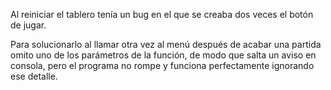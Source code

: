 Al reiniciar el tablero tenía un bug en el que se creaba dos veces el botón de jugar.

Para solucionarlo al llamar otra vez al menú después de acabar una partida omito uno de
los parámetros de la función, de modo que salta un aviso en consola,
pero el programa no rompe y funciona perfectamente ignorando ese detalle.
